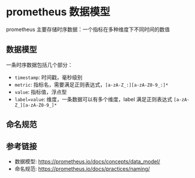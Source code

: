 # prometheus 数据模型

prometheus 主要存储时序数据：一个指标在多种维度下不同时间的数值

## 数据模型

一条时序数据包括几个部分：

- `timestamp`: 时间戳，毫秒级别
- `metric`: 指标名，需要满足正则表达式，`[a-zA-Z_:][a-zA-Z0-9_:]*`
- `value`: 指标值，浮点型
- `label=value`: 维度，一条数据可以有多个维度，label 满足正则表达式 `[a-zA-Z_][a-zA-Z0-9_]*`

## 命名规范



## 参考链接

- 数据模型: <https://prometheus.io/docs/concepts/data_model/>
- 命名规范: <https://prometheus.io/docs/practices/naming/>